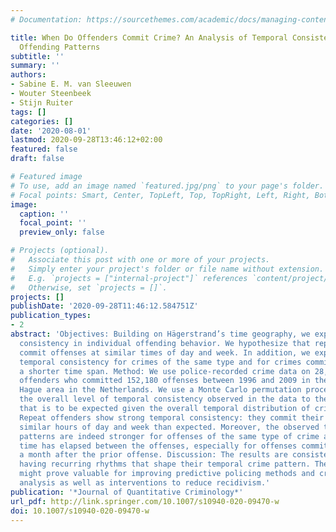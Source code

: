 ```yaml
---
# Documentation: https://sourcethemes.com/academic/docs/managing-content/

title: When Do Offenders Commit Crime? An Analysis of Temporal Consistency in Individual
  Offending Patterns
subtitle: ''
summary: ''
authors:
- Sabine E. M. van Sleeuwen
- Wouter Steenbeek
- Stijn Ruiter
tags: []
categories: []
date: '2020-08-01'
lastmod: 2020-09-28T13:46:12+02:00
featured: false
draft: false

# Featured image
# To use, add an image named `featured.jpg/png` to your page's folder.
# Focal points: Smart, Center, TopLeft, Top, TopRight, Left, Right, BottomLeft, Bottom, BottomRight.
image:
  caption: ''
  focal_point: ''
  preview_only: false

# Projects (optional).
#   Associate this post with one or more of your projects.
#   Simply enter your project's folder or file name without extension.
#   E.g. `projects = ["internal-project"]` references `content/project/deep-learning/index.md`.
#   Otherwise, set `projects = []`.
projects: []
publishDate: '2020-09-28T11:46:12.584751Z'
publication_types:
- 2
abstract: 'Objectives: Building on Hägerstrand’s time geography, we expect temporal
  consistency in individual offending behavior. We hypothesize that repeat offenders
  commit offenses at similar times of day and week. In addition, we expect stronger
  temporal consistency for crimes of the same type and for crimes committed within
  a shorter time span. Method: We use police-recorded crime data on 28,274 repeat
  offenders who committed 152,180 offenses between 1996 and 2009 in the greater The
  Hague area in the Netherlands. We use a Monte Carlo permutation procedure to compare
  the overall level of temporal consistency observed in the data to the temporal consistency
  that is to be expected given the overall temporal distribution of crime. Results:
  Repeat offenders show strong temporal consistency: they commit their crimes at more
  similar hours of day and week than expected. Moreover, the observed temporal consistency
  patterns are indeed stronger for offenses of the same type of crime and when less
  time has elapsed between the offenses, especially for offenses committed within
  a month after the prior offense. Discussion: The results are consistent with offenders
  having recurring rhythms that shape their temporal crime pattern. These findings
  might prove valuable for improving predictive policing methods and crime linkage
  analysis as well as interventions to reduce recidivism.'
publication: '*Journal of Quantitative Criminology*'
url_pdf: http://link.springer.com/10.1007/s10940-020-09470-w
doi: 10.1007/s10940-020-09470-w
---
```

